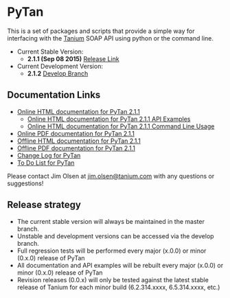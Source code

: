 # PyTan 

This is a set of packages and scripts that provide a simple way for interfacing with the [Tanium](https://www.tanium.com/) SOAP API using python or the command line.

  * Current Stable Version: 
    * **2.1.1 (Sep 08 2015)** [Release Link](https://github.com/tanium/pytan/releases/tag/2.1.1)
  * Current Development Version:
    * **2.1.2** [Develop Branch](https://github.com/tanium/pytan/tree/develop)

## Documentation Links

  * [Online HTML documentation for PyTan 2.1.1](http://tanium.github.io/pytan)
    * [Online HTML documentation for PyTan 2.1.1 API Examples](http://tanium.github.io/pytan/examples/pytan_examples.html)
    * [Online HTML documentation for PyTan 2.1.1 Command Line Usage](http://tanium.github.io/pytan/_static/bin_doc/index.html)
  * [Online PDF documentation for PyTan 2.1.1](http://tanium.github.io/pytan/PyTan-2.1.1.pdf)
  * [Offline HTML documentation for PyTan 2.1.1](doc/html/PyTan-2.1.1-HTML_DOC.zip)
  * [Offline PDF documentation for PyTan 2.1.1](doc/pdf/PyTan-2.1.1.pdf)
  * [Change Log for PyTan](CHANGELOG.md)
  * [To Do List for PyTan](TODO.md)
  
Please contact Jim Olsen at jim.olsen@tanium.com with any questions or suggestions!

## Release strategy

  * The current stable version will always be maintained in the master branch. 
  * Unstable and development versions can be accessed via the develop branch.
  * Full regression tests will be performed every major (x.0.0) or minor (0.x.0) release of PyTan
  * All documentation and API examples will be rebuilt every major (x.0.0) or minor (0.x.0) release of PyTan
  * Revision releases (0.0.x) will only be tested against the latest stable release of Tanium for each minor build (6.2.314.xxxx, 6.5.314.xxxx, etc.)
